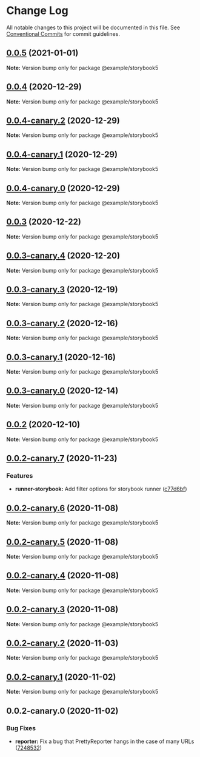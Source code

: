 # Change Log

All notable changes to this project will be documented in this file.
See [Conventional Commits](https://conventionalcommits.org) for commit guidelines.

## [0.0.5](https://github.com/acot-a11y/acot/compare/@example/storybook5@0.0.4...@example/storybook5@0.0.5) (2021-01-01)

**Note:** Version bump only for package @example/storybook5

## [0.0.4](https://github.com/acot-a11y/acot/compare/@example/storybook5@0.0.4-canary.2...@example/storybook5@0.0.4) (2020-12-29)

**Note:** Version bump only for package @example/storybook5

## [0.0.4-canary.2](https://github.com/acot-a11y/acot/compare/@example/storybook5@0.0.4-canary.1...@example/storybook5@0.0.4-canary.2) (2020-12-29)

**Note:** Version bump only for package @example/storybook5

## [0.0.4-canary.1](https://github.com/acot-a11y/acot/compare/@example/storybook5@0.0.4-canary.0...@example/storybook5@0.0.4-canary.1) (2020-12-29)

**Note:** Version bump only for package @example/storybook5

## [0.0.4-canary.0](https://github.com/acot-a11y/acot/compare/@example/storybook5@0.0.3...@example/storybook5@0.0.4-canary.0) (2020-12-29)

**Note:** Version bump only for package @example/storybook5

## [0.0.3](https://github.com/acot-a11y/acot/compare/@example/storybook5@0.0.3-canary.4...@example/storybook5@0.0.3) (2020-12-22)

**Note:** Version bump only for package @example/storybook5

## [0.0.3-canary.4](https://github.com/acot-a11y/acot/compare/@example/storybook5@0.0.3-canary.3...@example/storybook5@0.0.3-canary.4) (2020-12-20)

**Note:** Version bump only for package @example/storybook5

## [0.0.3-canary.3](https://github.com/acot-a11y/acot/compare/@example/storybook5@0.0.3-canary.2...@example/storybook5@0.0.3-canary.3) (2020-12-19)

**Note:** Version bump only for package @example/storybook5

## [0.0.3-canary.2](https://github.com/acot-a11y/acot/compare/@example/storybook5@0.0.3-canary.1...@example/storybook5@0.0.3-canary.2) (2020-12-16)

**Note:** Version bump only for package @example/storybook5

## [0.0.3-canary.1](https://github.com/acot-a11y/acot/compare/@example/storybook5@0.0.3-canary.0...@example/storybook5@0.0.3-canary.1) (2020-12-16)

**Note:** Version bump only for package @example/storybook5

## [0.0.3-canary.0](https://github.com/acot-a11y/acot/compare/@example/storybook5@0.0.2...@example/storybook5@0.0.3-canary.0) (2020-12-14)

**Note:** Version bump only for package @example/storybook5

## [0.0.2](https://github.com/acot-a11y/acot/compare/@example/storybook5@0.0.2-canary.7...@example/storybook5@0.0.2) (2020-12-10)

**Note:** Version bump only for package @example/storybook5

## [0.0.2-canary.7](https://github.com/acot-a11y/acot/compare/@example/storybook5@0.0.2-canary.6...@example/storybook5@0.0.2-canary.7) (2020-11-23)

### Features

- **runner-storybook:** Add filter options for storybook runner ([c77d6bf](https://github.com/acot-a11y/acot/commit/c77d6bf50a1bddbbd1021c7b71d00e1652376b11))

## [0.0.2-canary.6](https://github.com/acot-a11y/acot/compare/@example/storybook5@0.0.2-canary.5...@example/storybook5@0.0.2-canary.6) (2020-11-08)

**Note:** Version bump only for package @example/storybook5

## [0.0.2-canary.5](https://github.com/acot-a11y/acot/compare/@example/storybook5@0.0.2-canary.4...@example/storybook5@0.0.2-canary.5) (2020-11-08)

**Note:** Version bump only for package @example/storybook5

## [0.0.2-canary.4](https://github.com/acot-a11y/acot/compare/@example/storybook5@0.0.2-canary.3...@example/storybook5@0.0.2-canary.4) (2020-11-08)

**Note:** Version bump only for package @example/storybook5

## [0.0.2-canary.3](https://github.com/acot-a11y/acot/compare/@example/storybook5@0.0.2-canary.2...@example/storybook5@0.0.2-canary.3) (2020-11-08)

**Note:** Version bump only for package @example/storybook5

## [0.0.2-canary.2](https://github.com/acot-a11y/acot/compare/@example/storybook5@0.0.2-canary.1...@example/storybook5@0.0.2-canary.2) (2020-11-03)

**Note:** Version bump only for package @example/storybook5

## [0.0.2-canary.1](https://github.com/acot-a11y/acot/compare/@example/storybook5@0.0.2-canary.0...@example/storybook5@0.0.2-canary.1) (2020-11-02)

**Note:** Version bump only for package @example/storybook5

## 0.0.2-canary.0 (2020-11-02)

### Bug Fixes

- **reporter:** Fix a bug that PrettyReporter hangs in the case of many URLs ([7248532](https://github.com/acot-a11y/acot/commit/7248532c0380a0483a537c124173f2191027dd54))

